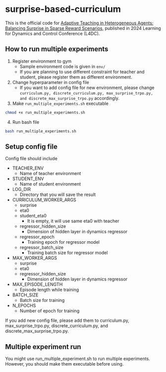 # surprise-based-curriculum

This is the official code for [Adaptive Teaching in Heterogeneous Agents: Balancing Surprise in Sparse Reward Scenarios](https://arxiv.org/abs/2405.14199), published in 2024 Learning for Dynamics and Control Conference (L4DC).

## How to run multiple experiments

1. Register environment to gym
    * Sample environment code is given in `env/`
    * If you are planning to use different constraint for teacher and student, please register them as different environment.
2. Change hyperparameter in config file
    * If you want to add config file for new environment, please change `curriculum.py, discrete_curriculum.py, max_surprise_trpo.py, and discrete_max_surprise_trpo.py` accordingly.
3. Make `run_multiple_experiments.sh` executable
```bash
chmod +x run_multiple_experiments.sh
```
4. Run bash file
```bash
bash run_multiple_experiments.sh
```

## Setup config file
Config file should include 
* TEACHER_ENV
    * Name of teacher environment
* STUDENT_ENV
    * Name of student environment
* LOG_DIR
    * Directory that you will save the result
* CURRICULUM_WORKER_ARGS
    * surprise
    * eta0
    * student_eta0
        * It is empty, it will use same eta0 with teacher
    * regressor_hidden_size
        * Dimension of hidden layer in dynamics regressor
    * regressor_epoch
        * Training epoch for regressor model
    * regressor_batch_size
        * Training batch size for regressor model
* MAX_WORKER_ARGS
    * surprise
    * eta0
    * regressor_hidden_size
        * Dimension of hidden layer in dynamics regressor
* MAX_EPISODE_LENGTH
    * Episode length while training
* BATCH_SIZE
    * Batch size for training
* N_EPOCHS
    * Number of epoch for training

If you add new config file, please add them to curriculum.py, max_surprise_trpo.py, discrete_curriculum.py, and discrete_max_surprise_trpo.py.

## Multiple experiment run
You might use run_multiple_experiment.sh to run multiple experiments. However, you should make them executable before using.

